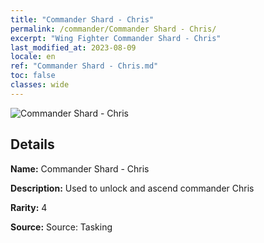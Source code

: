 ```yaml
---
title: "Commander Shard - Chris"
permalink: /commander/Commander Shard - Chris/
excerpt: "Wing Fighter Commander Shard - Chris"
last_modified_at: 2023-08-09
locale: en
ref: "Commander Shard - Chris.md"
toc: false
classes: wide
---
```



 ![Commander Shard - Chris](/images/commander/actor_debris_2_zbsx_img10.png)

## Details

 **Name:** Commander Shard - Chris 

 **Description:** Used to unlock and ascend commander Chris 

 **Rarity:** 4 

 **Source:** Source: Tasking 


